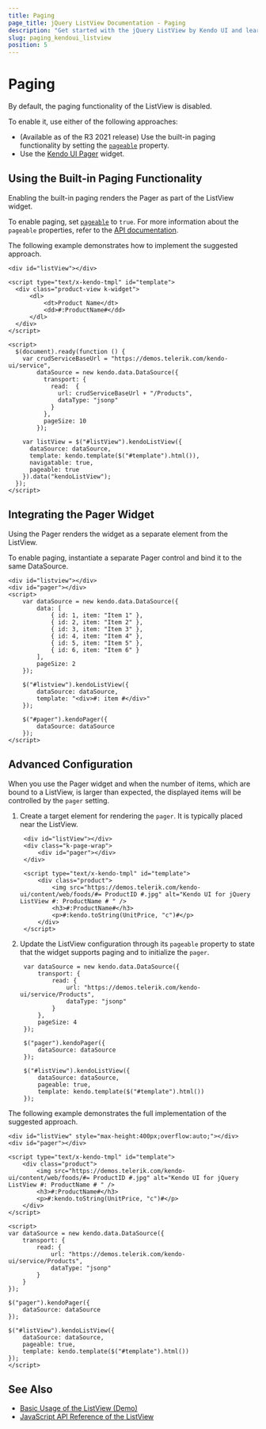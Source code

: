 ```yaml
---
title: Paging
page_title: jQuery ListView Documentation - Paging
description: "Get started with the jQuery ListView by Kendo UI and learn how to implement a separate pager and split its content into pages."
slug: paging_kendoui_listview
position: 5
---
```


# Paging

By default, the paging functionality of the ListView is disabled. 

To enable it, use either of the following approaches: 

* (Available as of the R3 2021 release) Use the built-in paging functionality by setting the [`pageable`](/api/javascript/ui/listview/configuration/pageable) property.
* Use the [Kendo UI Pager](/controls/data-management/pager/overview) widget.

## Using the Built-in Paging Functionality

Enabling the built-in paging renders the Pager as part of the ListView widget.

To enable paging, set [`pageable`](/api/javascript/ui/listview/configuration/pageable) to `true`. For more information about the `pageable` properties, refer to the [API documentation](/api/javascript/ui/listview/configuration/pageable#related-properties).

The following example demonstrates how to implement the suggested approach. 

```dojo
<div id="listView"></div>

<script type="text/x-kendo-tmpl" id="template">
  <div class="product-view k-widget">
      <dl>
          <dt>Product Name</dt>
          <dd>#:ProductName#</dd>
      </dl>
  </div>
</script>

<script>
  $(document).ready(function () {
    var crudServiceBaseUrl = "https://demos.telerik.com/kendo-ui/service",
        dataSource = new kendo.data.DataSource({
          transport: {
            read:  {
              url: crudServiceBaseUrl + "/Products",
              dataType: "jsonp"
            }
          },
          pageSize: 10
        });

    var listView = $("#listView").kendoListView({
      dataSource: dataSource,
      template: kendo.template($("#template").html()),
      navigatable: true,
      pageable: true
    }).data("kendoListView");
  });
</script>
```

## Integrating the Pager Widget

Using the Pager renders the widget as a separate element from the ListView.

To enable paging, instantiate a separate Pager control and bind it to the same DataSource.

    <div id="listview"></div>
    <div id="pager"></div>
    <script>
        var dataSource = new kendo.data.DataSource({
            data: [
                { id: 1, item: "Item 1" },
                { id: 2, item: "Item 2" },
                { id: 3, item: "Item 3" },
                { id: 4, item: "Item 4" },
                { id: 5, item: "Item 5" },
                { id: 6, item: "Item 6" }
            ],
            pageSize: 2
        });

        $("#listview").kendoListView({
            dataSource: dataSource,
            template: "<div>#: item #</div>"
        });

        $("#pager").kendoPager({
            dataSource: dataSource
        });
    </script>

## Advanced Configuration

When you use the Pager widget and when the number of items, which are bound to a ListView, is larger than expected, the displayed items will be controlled by the `pager` setting.

1. Create a target element for rendering the `pager`. It is typically placed near the ListView.

        <div id="listView"></div>
        <div class="k-page-wrap">
            <div id="pager"></div>
        </div>

        <script type="text/x-kendo-tmpl" id="template">
            <div class="product">
                <img src="https://demos.telerik.com/kendo-ui/content/web/foods/#= ProductID #.jpg" alt="Kendo UI for jQuery ListView #: ProductName # " />
                <h3>#:ProductName#</h3>
                <p>#:kendo.toString(UnitPrice, "c")#</p>
            </div>
        </script>

1. Update the ListView configuration through its `pageable` property to state that the widget supports paging and to initialize the `pager`.

        var dataSource = new kendo.data.DataSource({
            transport: {
                read: {
                    url: "https://demos.telerik.com/kendo-ui/service/Products",
                    dataType: "jsonp"
                }
            },
            pageSize: 4
        });

        $("pager").kendoPager({
            dataSource: dataSource
        });

        $("#listView").kendoListView({
            dataSource: dataSource,
            pageable: true,
            template: kendo.template($("#template").html())
        });

The following example demonstrates the full implementation of the suggested approach.

```dojo
<div id="listView" style="max-height:400px;overflow:auto;"></div>
<div id="pager"></div>

<script type="text/x-kendo-tmpl" id="template">
    <div class="product">
        <img src="https://demos.telerik.com/kendo-ui/content/web/foods/#= ProductID #.jpg" alt="Kendo UI for jQuery ListView #: ProductName # " />
        <h3>#:ProductName#</h3>
        <p>#:kendo.toString(UnitPrice, "c")#</p>
    </div>
</script>

<script>
var dataSource = new kendo.data.DataSource({
    transport: {
        read: {
            url: "https://demos.telerik.com/kendo-ui/service/Products",
            dataType: "jsonp"
        }
    }
});

$("pager").kendoPager({
    dataSource: dataSource
});

$("#listView").kendoListView({
    dataSource: dataSource,
    pageable: true,
    template: kendo.template($("#template").html())
});
</script>

```

## See Also

* [Basic Usage of the ListView (Demo)](https://demos.telerik.com/kendo-ui/listview/index)
* [JavaScript API Reference of the ListView](/api/javascript/ui/listview)
